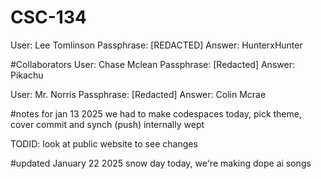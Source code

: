 # CSC-134



User: Lee Tomlinson
Passphrase: [REDACTED]
Answer: HunterxHunter

#Collaborators
User: Chase Mclean
Passphrase: [Redacted]
Answer: Pikachu

User: Mr. Norris
Passphrase: [Redacted]
Answer: Colin Mcrae

#notes for jan 13 2025
we had to make codespaces today, pick theme, cover commit and synch (push)
internally wept

TODID: look at public website to see changes


#updated January 22 2025
snow day today, we're making dope ai songs
